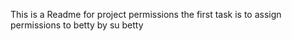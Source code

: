This is a Readme for project permissions
the first task is to assign permissions to betty by su betty
